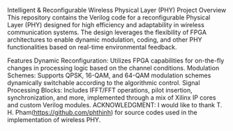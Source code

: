 Intelligent & Reconfigurable Wireless Physical Layer (PHY)
Project Overview
This repository contains the Verilog code for a reconfigurable Physical Layer (PHY) designed for high efficiency and adaptability in wireless communication systems. The design leverages the flexibility of FPGA architectures to enable dynamic modulation, coding, and other PHY functionalities based on real-time environmental feedback.

Features
Dynamic Reconfiguration: Utilizes FPGA capabilities for on-the-fly changes in processing logic based on the channel conditions.
Modulation Schemes: Supports QPSK, 16-QAM, and 64-QAM modulation schemes dynamically switchable according to the algorithmic control.
Signal Processing Blocks: Includes IFFT/FFT operations, pilot insertion, synchronization, and more, implemented through a mix of Xilinx IP cores and custom Verilog modules.
ACKNOWLEDGMENT:
I would like to thank T. H. Pham(https://github.com/phthinh) for source codes used in the implementation of wireless PHY.
